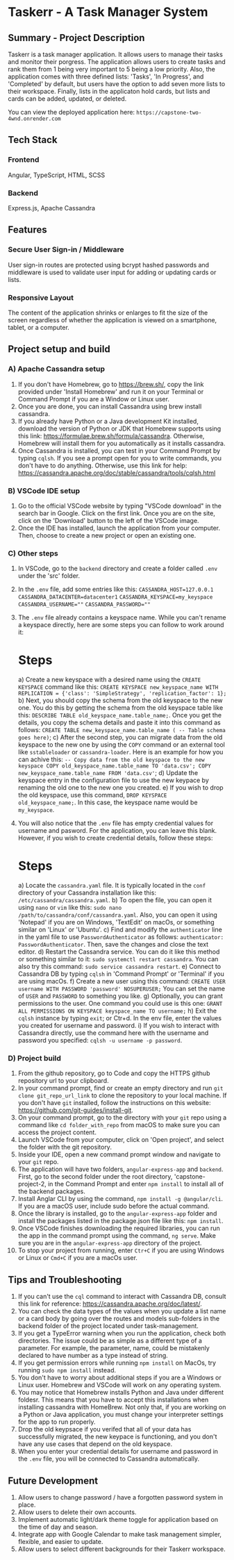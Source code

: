 
# Taskerr - A Task Manager System

## Summary - Project Description

Taskerr is a task manager application. It allows users to manage
their tasks and monitor their porgress. The application allows users
to create tasks and rank them from 1 being very important to 5 being 
a low priority. Also, the application comes with three defined lists:
'Tasks', 'In Progress', and 'Completed' by default, but users have the 
option to add seven more lists to their workspace. Finally, lists in the
applicaton hold cards, but lists and cards can be added, updated, or deleted.

You can view the deployed application here: `https://capstone-two-4wnd.onrender.com`

## Tech Stack

### Frontend

Angular, TypeScript, HTML, SCSS

### Backend

Express.js, Apache Cassandra

## Features

### Secure User Sign-in / Middleware

User sign-in routes are protected using bcrypt hashed passwords and middleware
is used to validate user input for adding or updating cards or lists.

### Responsive Layout

The content of the application shrinks or enlarges to fit the size of the screen regardless of 
whether the application is viewed on a smartphone, tablet, or a computer.

## Project setup and build

### A) Apache Cassandra setup
1. If you don't have Homebrew, go to https://brew.sh/, copy the link provided under 'Install Homebrew'
   and run it on your Terminal or Command Prompt if you are a Window or Linux user.
2. Once you are done, you can install Cassandra using brew install cassandra.
3. If you already have Python or a Java development Kit installed, download the version of Python or
   JDK that Homebrew supports using this link: https://formulae.brew.sh/formula/cassandra. Otherwise,
   Homebrew will install them for you automatically as it installs cassandra.  
4. Once Cassandra is installed, you can test in your Command Prompt by typing `cqlsh`. If you see a prompt
   open for you to write commands, you don't have to do anything. Otherwise, use this link for help:
   https://cassandra.apache.org/doc/stable/cassandra/tools/cqlsh.html
   
### B) VSCode IDE setup
1. Go to the official VSCode website by typing "VSCode download" in the search bar in Google. Click on the first link.
   Once you are on the site, click on the 'Download' button to the left of the VSCode image.
2. Once the IDE has installed, launch the application from your computer. Then, choose to create a new
   project or open an existing one.

### C) Other steps
1. In VSCode, go to the `backend` directory and create a folder called `.env` under the 'src' folder.
2. In the `.env` file, add some entries like this: `CASSANDRA_HOST=127.0.0.1`
                                                   `CASSANDRA_DATACENTER=datacenter1`
                                                   `CASSANDRA_KEYSPACE=my_keyspace`
                                                   `CASSANDRA_USERNAME=""`
                                                   `CASSANDRA_PASSWORD=""`
3. The `.env` file already contains a keyspace name. While you can't rename a keyspace directly, here are some steps you can follow to work around it:

   # Steps
   a) Create a new keyspace with a desired name using the `CREATE KEYSPACE` command like this: `CREATE KEYSPACE new_keyspace_name WITH REPLICATION = {'class': 'SimpleStrategy', 'replication_factor': 1};`
   b) Next, you should copy the schema from the old keyspace to the new one. You do this by getting the
   schema from the old keyspace table like this: `DESCRIBE TABLE old_keyspace_name.table_name;`. Once
   you get the details, you copy the schema details and paste it into this command as follows: `CREATE TABLE new_keyspace_name.table_name (
   -- Table schema goes here)`;
   c) After the second step, you can migrate data from the old keyspace to the new one by using the `COPY` command or an external tool like `sstableloader` or `cassandra-loader`. Here is an example for how you can achive this: `-- Copy data from the old keyspace to the new keyspace COPY old_keyspace_name.table_name TO 'data.csv'; COPY new_keyspace_name.table_name FROM 'data.csv'`;
   d) Update the keyspace entry in the configuration file to use the new keypace by renaming the old one to the new one you created.
   e) If you wish to drop the old keyspace, use this command, `DROP KEYSPACE old_keyspace_name;`. In this case, the keyspace name would be `my_keyspace`.

   
5. You will also notice that the `.env` file has empty credential values for username and pasword. For the application, you can leave this blank. However, if you wish to create credential details, follow these steps:

   # Steps
   a) Locate the `cassandra.yaml` file. It is typically located in the `conf` directory of your Cassandra installation like this: `/etc/cassandra/cassandra.yaml`.
   b) To open the file, you can open it using `nano` or `vim` like this: `sudo nano /path/to/cassandra/conf/cassandra.yaml`. Also, you can open it using 'Notepad' if you are on Windows, 'TextEdit' on macOs, or something similar on 'Linux' or 'Ubuntu'.
   c) Find and modify the `authenticator` line in the yaml file to use `PasswordAuthenticator` as follows:
   `authenticator: PasswordAuthenticator`. Then, save the changes and close the text editor.
   d) Restart the Cassandra service. You can do it like this method or something similar to it: `sudo systemctl restart cassandra`. You can also try this command: `sudo service cassandra restart`.
   e) Connect to Cassandra DB by typing `cqlsh` in 'Command Prompt' or 'Terminal' if you are using macOs.
   f) Create a new user using this command: `CREATE USER username WITH PASSWORD 'password' NOSUPERUSER;`
   You can set the name of `USER` and `PASSWORD` to something you like.
   g) Optionally, you can grant permissions to the user. One command you could use is this one: `GRANT ALL PERMISSIONS ON KEYSPACE keyspace_name TO username;`
   h) Exit the `cqlsh` instance by typing `exit`; or Ctr+d. In the env file, enter the values you created for username and password.
   i) If you wish to interact with Cassandra directly, use the command here with the username and password you specified: `cqlsh -u username -p password`.

### D) Project build
1. From the github repository, go to Code and copy the HTTPS github repository url to your clipboard.
2. In your command prompt, find or create an empty directory and run `git clone git_repo_url_link` to
clone the repository to your local machine. If you don't have `git` installed, follow the instructions 
on this website: https://github.com/git-guides/install-git.
3. On your command prompt, go to the directory with your `git` repo using a command like `cd folder_with_repo`
from macOS to make sure you can access the project content. 
4. Launch VSCode from your computer, click on 'Open project', and select the folder with the git 
repository.
5. Inside your IDE, open a new command prompt window and navigate to your `git` repo.
6. The application will have two folders, `angular-express-app` and `backend`. First, go to the second folder under the
   root directory, 'capstone-project-2, in the Command Prompt and enter `npm install` to install all of the backend packages.
7. Install Anglar CLI by using the command, `npm install -g @angular/cli`. If you are a macOS user, include sudo before the
   actual command.
8. Once the library is installed, go to the `angular-express-app` folder and install the packages listed in the package.json
   file like this: `npm install`.
10. Once VSCode finishes downloading the required libraries, you can run the app in the command prompt using
   the command, `ng serve`. Make sure you are in the `angular-express-app` directory of the project.
11. To stop your project from running, enter `Ctr+C` if you are using Windows or Linux or `Cmd+C` if you are
   a macOs user.

## Tips and Troubleshooting

1. If you can't use the `cql` command to interact with Cassandra DB, consult this
   link for reference: https://cassandra.apache.org/doc/latest/.
2. You can check the data types of the values when you update a list name or a card body 
   by going over the routes and models sub-folders in the backend folder of the project located
   under task-management.
3. If you get a TypeError warning when you run the application, check both directories. The issue
   could be as simple as a different type of a parameter. For example, the parameter, name, could be
   mistakenly declared to have number as a type instead of string.
4. If you get permission errors while running `npm install` on MacOs, try running `sudo npm install`
   instead.
5. You don't have to worry about additional steps if you are a Windows or Linux user. Homebrew and VSCode
   will work on any operating system.
6. You may notice that Homebrew installs Python and Java under different foldesr. This means that you have to accept
   this installations when installing cassandra with HomeBrew. Not only that, if you are working on a Python or Java
   application, you must change your interpreter settings for the app to run properly. 
7. Drop the old keypsace if you verifed that all of your data has successfully migrated, the new keypace
is functioning, and you don't have any use cases that
depend on the old keyspace.
8. When you enter your credential details for username and password in the `.env` file, you will be connected to Cassandra automatically.

## Future Development

1. Allow users to change password / have a forgotten password system in place.
2. Allow users to delete their own accounts.
3. Implement automatic light/dark theme toggle for application based on the time
of day and season.
4. Integrate app with Google Calendar to make task management simpler, flexible, and easier to update.
5. Allow users to select different backgrounds for their Taskerr workspace.


